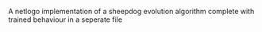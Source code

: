 A netlogo implementation of a sheepdog evolution algorithm complete with trained behaviour in a seperate file
